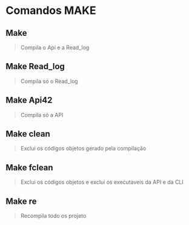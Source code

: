 # Comandos MAKE
## Make 
> Compila o Api e a Read_log
## Make Read_log
> Compila só o Read_log
## Make Api42
> Compila só a API
## Make clean
> Exclui os códigos objetos gerado pela compilação
## Make fclean
> Exclui os códigos objetos e exclui os executaveis da API e da CLI
## Make re
> Recompila todo os projeto

